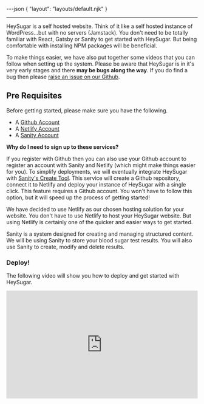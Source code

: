 ---json
{
  "layout": "layouts/default.njk"
}

---

HeySugar is a self hosted website. Think of it like a self hosted instance of WordPress...but with no servers (Jamstack). You don't need to be totally familiar with React, Gatsby or Sanity to get started with HeySugar. But being comfortable with installing NPM packages will be beneficial.

To make things easier, we have also put together some videos that you can follow when setting up the system. Please be aware that HeySugar is in it's very early stages and there **may be bugs along the way**. If you do find a bug then please [raise an issue on our Github](https://github.com/HeySugar/hey-sugar-app).

<div id="pre-requisites"></div>

## Pre Requisites

Before getting started, please make sure you have the following.

- A [Github Account](https://github.com)
- A [Netlify Account](https://netlify.com)
- A [Sanity Account](https://sanity.io)

**Why do I need to sign up to these services?**

If you register with Github then you can also use your Github account to register an account with Sanity and Netlify (which might make things easier for you). To simplify deployments, we will eventually integrate HeySugar with [Sanity's Create Tool](https://sanity.io/create). This service will create a Github repository, connect it to Netlify and deploy your instance of HeySugar with a single click. This feature requires a Github account. You won't have to follow this option, but it will speed up the process of getting started!

We have decided to use Netlify as our chosen hosting solution for your website. You don't have to use Netlify to host your HeySugar website. But using Netlify is certainly one of the quicker and easier ways to get started.

Sanity is a system designed for creating and managing structured content. We will be using Sanity to store your blood sugar test results. You will also use Sanity to create, modify and delete results.

<div id="deploy"></div>

### Deploy!

The following video will show you how to deploy and get started with HeySugar.


<style>.embed-container { position: relative; padding-bottom: 56.25%; height: 0; overflow: hidden; max-width: 100%; } .embed-container iframe, .embed-container object, .embed-container embed { position: absolute; top: 0; left: 0; width: 100%; height: 100%; }</style><div class='embed-container'><iframe src='https://www.youtube.com/embed/U2MVInNkJMk' frameborder='0' allowfullscreen></iframe></div>

